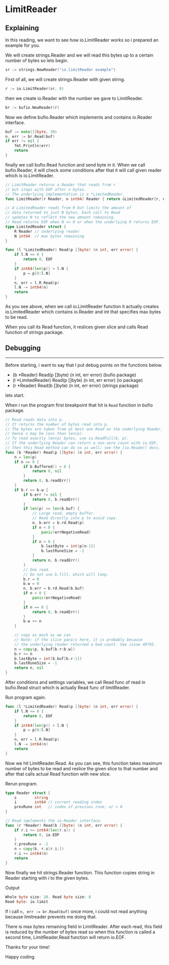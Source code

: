 # LimitReader

## Explaining

In this reading, we want to see how io.LimitReader works so i prepared an example for you. 

We will create strings.Reader and we will read this bytes up to a certain number of bytes so lets begin.

```go
sr := strings.NewReader("io.limitReader example")
```

First of all, we will create strings.Reader with given string.

```go
r := io.LimitReader(sr, 8)
```

then  we create io.Reader with the number we gave to LimitReader.

```go
br := bufio.NewReader(r)
```

Now we define bufio.Reader which implements and contains io.Reader interface.

```go
buf := make([]byte, 30)
n, err := br.Read(buf)
if err != nil {
	fmt.Println(err)
	return
}
```

finally we call bufio.Read function and send byte in it. When we call bufio.Reader, it will check some conditions after that it will call given reader which is io.LimitReader.

```go
// LimitReader returns a Reader that reads from r
// but stops with EOF after n bytes.
// The underlying implementation is a *LimitedReader.
func LimitReader(r Reader, n int64) Reader { return &LimitedReader{r, n} }

// A LimitedReader reads from R but limits the amount of
// data returned to just N bytes. Each call to Read
// updates N to reflect the new amount remaining.
// Read returns EOF when N <= 0 or when the underlying R returns EOF.
type LimitedReader struct {
	R Reader // underlying reader
	N int64  // max bytes remaining
}

func (l *LimitedReader) Read(p []byte) (n int, err error) {
	if l.N <= 0 {
		return 0, EOF
	}
	if int64(len(p)) > l.N {
		p = p[0:l.N]
	}
	n, err = l.R.Read(p)
	l.N -= int64(n)
	return
}
```

As you see above, when we call io.LimitReader function it actually creates io.LimitedReader which contains io.Reader and int that specifies max bytes to be read. 

When you call its Read function, it reslices given slice and calls Read function of strings package.

## Debugging

---

Before starting, i want to say that I put debug points on the functions below.

- (b *Reader) Read(p []byte) (n int, err error)  (bufio package)
- (l *LimitedReader) Read(p []byte) (n int, err error)  (io package)
- (r *Reader) Read(b []byte) (n int, err error)  (strings package)

lets start.

When i run the program first breakpoint that hit is `Read` function in bufio package.

```go
// Read reads data into p.
// It returns the number of bytes read into p.
// The bytes are taken from at most one Read on the underlying Reader,
// hence n may be less than len(p).
// To read exactly len(p) bytes, use io.ReadFull(b, p).
// If the underlying Reader can return a non-zero count with io.EOF,
// then this Read method can do so as well; see the [io.Reader] docs.
func (b *Reader) Read(p []byte) (n int, err error) {
	n = len(p)
	if n == 0 {
		if b.Buffered() > 0 {
			return 0, nil
		}
		return 0, b.readErr()
	}
	if b.r == b.w {
		if b.err != nil {
			return 0, b.readErr()
		}
		if len(p) >= len(b.buf) {
			// Large read, empty buffer.
			// Read directly into p to avoid copy.
			n, b.err = b.rd.Read(p)
			if n < 0 {
				panic(errNegativeRead)
			}
			if n > 0 {
				b.lastByte = int(p[n-1])
				b.lastRuneSize = -1
			}
			return n, b.readErr()
		}
		// One read.
		// Do not use b.fill, which will loop.
		b.r = 0
		b.w = 0
		n, b.err = b.rd.Read(b.buf)
		if n < 0 {
			panic(errNegativeRead)
		}
		if n == 0 {
			return 0, b.readErr()
		}
		b.w += n
	}

	// copy as much as we can
	// Note: if the slice panics here, it is probably because
	// the underlying reader returned a bad count. See issue 49795.
	n = copy(p, b.buf[b.r:b.w])
	b.r += n
	b.lastByte = int(b.buf[b.r-1])
	b.lastRuneSize = -1
	return n, nil
}
```

After conditions and settings variables, we call Read func of read in bufio.Read struct which is actually Read func of limitReader.

Run program again.

```go
func (l *LimitedReader) Read(p []byte) (n int, err error) {
	if l.N <= 0 {
		return 0, EOF
	}
	if int64(len(p)) > l.N {
		p = p[0:l.N]
	}
	n, err = l.R.Read(p)
	l.N -= int64(n)
	return
}
```

Now we hit LimitReader.Read. As you can see, this function takes maximum number of bytes to be read and reslice the given slice to that number and after that calls actual Read function with new slice.

Rerun program.

 

```go
type Reader struct {
	s        string
	i        int64 // current reading index
	prevRune int   // index of previous rune; or < 0
}

// Read implements the io.Reader interface.
func (r *Reader) Read(b []byte) (n int, err error) {
	if r.i >= int64(len(r.s)) {
		return 0, io.EOF
	}
	r.prevRune = -1
	n = copy(b, r.s[r.i:])
	r.i += int64(n)
	return
}
```

Now finally we hit strings.Reader function. This function copies string in Reader starting with i to the given bytes.

Output

```go
Whole byte size: 30. Read byte size: 8 
Read byte: io.limit
```

If i call `n, err := br.Read(buf)` once more, i could not read anything because limitreader prevents me doing that. 

There is max bytes remaining field in LimitReader. After each read, this field is reduced by the number of bytes read so when this function is called a second time, LimitReader.Read function will return io.EOF.

Thanks for your time!

Happy coding.